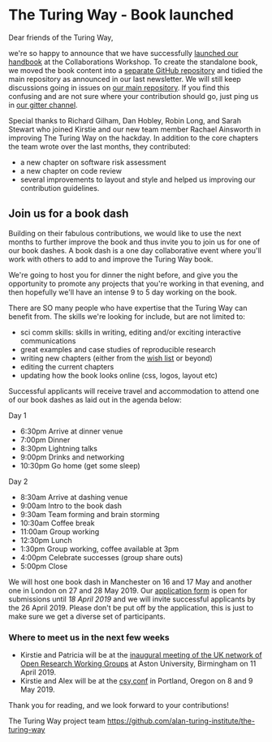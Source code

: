 # The Turing Way - Book launched

Dear friends of the Turing Way,

we're so happy to announce that we have successfully [launched our handbook](https://book.the-turing-way.org) at the Collaborations Workshop.
To create the standalone book, we moved the book content into a [separate GitHub repository](https://github.com/alan-turing-institute/the-turing-way-book/) and tidied the main repository as announced in our last newsletter.
We will still keep discussions going in issues on [our main repository](https://github.com/alan-turing-institute/the-turing-way). 
If you find this confusing and are not sure where your contribution should go, just ping us in [our gitter channel](https://gitter.im/alan-turing-institute/the-turing-way).

Special thanks to Richard Gilham, Dan Hobley, Robin Long, and Sarah Stewart who joined Kirstie and our new team member Rachael Ainsworth in improving The Turing Way on the hackday.
In addition to the core chapters the team wrote over the last months, they contributed:
* a new chapter on software risk assessment
* a new chapter on code review
* several improvements to layout and style
and helped us improving our contribution guidelines.

## Join us for a book dash 

Building on their fabulous contributions, we would like to use the next months to further improve the book and thus invite you to join us for one of our book dashes.
A book dash is a one day collaborative event where you'll work with others to add to and improve the Turing Way book.

We're going to host you for dinner the night before, and give you the opportunity to promote any projects that you're working in that evening, and then hopefully we'll have an intense 9 to 5 day working on the book.

There are SO many people who have expertise that the Turing Way can benefit from. 
The skills we're looking for include, but are not limited to:

- sci comm skills: skills in writing, editing and/or exciting interactive communications
- great examples and case studies of reproducible research
- writing new chapters (either from the [wish list](https://github.com/alan-turing-institute/the-turing-way/blob/main/book_skeleton.md) or beyond)
- editing the current chapters
- updating how the book looks online (css, logos, layout etc)

Successful applicants will receive travel and accommodation to attend one of our book dashes as laid out in the agenda below:

Day 1	
* 6:30pm	Arrive at dinner venue
* 7:00pm	Dinner
* 8:30pm	Lightning talks
* 9:00pm	Drinks and networking
* 10:30pm Go home (get some sleep)

Day 2	
* 8:30am	Arrive at dashing venue
* 9:00am	Intro to the book dash
* 9:30am	Team forming and brain storming
* 10:30am Coffee break
* 11:00am Group working
* 12:30pm Lunch
* 1:30pm	Group working, coffee available at 3pm
* 4:00pm	Celebrate successes (group share outs)
* 5:00pm	Close

We will host one book dash in Manchester on 16 and 17 May and another one in London on 27 and 28 May 2019. 
Our [application form](https://docs.google.com/forms/d/e/1FAIpQLSd-HTay3kRowSAPIqslSIeDXpvFWptOjmO9m1uEcUf0YElcqw/viewform) is open for submissions until *18 April 2019* and we will invite successful applicants by the 26 April 2019.
Please don't be put off by the application, this is just to make sure we get a diverse set of participants.

### Where to meet us in the next few weeks

* Kirstie and Patricia will be at the [inaugural meeting of the UK network of Open Research Working Groups](https://sites.google.com/view/ukoswg19) at Aston University, Birmingham on 11 April 2019.
* Kirstie and Alex will be at the [csv,conf](https://csvconf.com/) in Portland, Oregon on 8 and 9 May 2019. 

Thank you for reading, and we look forward to your contributions!

The Turing Way project team
https://github.com/alan-turing-institute/the-turing-way
